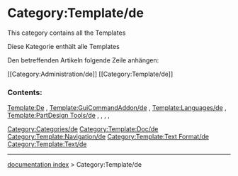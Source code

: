 # Category:Template/de
This category contains all the Templates

Diese Kategorie enthält alle Templates

Den betreffenden Artikeln folgende Zeile anhängen:

<noinclude>[[Category:Administration/de]] [[Category:Template/de]]</noinclude>

### Contents:

[Template:De](Template:De.md) , [Template:GuiCommandAddon/de](Template:GuiCommandAddon/de.md) , [Template:Languages/de](Template:Languages/de.md) , [Template:PartDesign Tools/de](Template:PartDesign_Tools/de.md) , , , ,

[Category:Categories/de](Category:Categories/de.md) [Category:Template:Doc/de](Category:Template:Doc/de.md) [Category:Template:Navigation/de](Category:Template:Navigation/de.md) [Category:Template:Text Format/de](Category:Template:Text_Format/de.md) [Category:Template:Text/de](Category:Template:Text/de.md)

---
[documentation index](../README.md) > Category:Template/de
